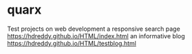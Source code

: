 # quarx
Test projects on web development
a responsive search page
https://hdreddy.github.io/HTML/index.html
an informative blog
https://hdreddy.github.io/HTML/testblog.html
